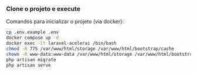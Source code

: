 ### Clone o projeto e execute

Comandos para inicializar o projeto (via docker):

```bash
cp .env.example .env
docker compose up -d
docker exec -it laravel-acelerai /bin/bash
chmod -R 775 /var/www/html/storage /var/www/html/bootstrap/cache
chown -R www-data:www-data /var/www/html/storage /var/www/html/bootstrap/cache
php artisan migrate
php artisan serve
```